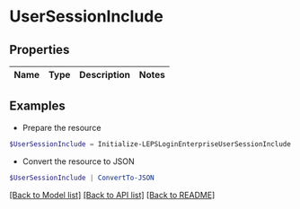 # UserSessionInclude
## Properties

Name | Type | Description | Notes
------------ | ------------- | ------------- | -------------

## Examples

- Prepare the resource
```powershell
$UserSessionInclude = Initialize-LEPSLoginEnterpriseUserSessionInclude 
```

- Convert the resource to JSON
```powershell
$UserSessionInclude | ConvertTo-JSON
```

[[Back to Model list]](../README.md#documentation-for-models) [[Back to API list]](../README.md#documentation-for-api-endpoints) [[Back to README]](../README.md)


